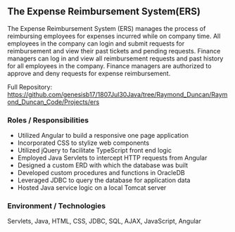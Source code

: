 ## The Expense Reimbursement System(ERS)
The Expense Reimbursement System (ERS) manages the process of reimbursing employees for expenses incurred while on company time. All employees in the company can login and submit requests for reimbursement and view their past tickets and pending requests. Finance managers can log in and view all reimbursement requests and past history for all employees in the company. Finance managers are authorized to approve and deny requests for expense reimbursement.

Full Repository: \
https://github.com/genesisb17/1807Jul30Java/tree/Raymond_Duncan/Raymond_Duncan_Code/Projects/ers

### Roles / Responsibilities
* Utilized Angular to build a responsive one page application
* Incorporated CSS to stylize web components 
* Utilized jQuery to facilitate TypeScript front end logic
* Employed Java Servlets to intercept HTTP requests from Angular
* Designed a custom ERD with which the database was built
* Developed custom procedures and functions in OracleDB
* Leveraged JDBC to query the database for application data
* Hosted Java service logic on a local Tomcat server
### Environment / Technologies
Servlets, Java, HTML, CSS, JDBC, SQL, AJAX, JavaScript, Angular
